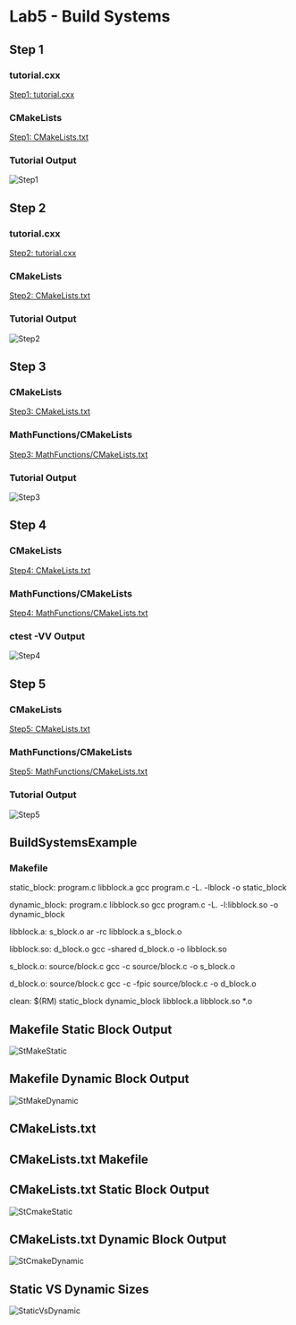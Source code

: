 # Lab5 - Build Systems
## Step 1
### tutorial.cxx
[Step1: tutorial.cxx](https://github.com/Dani926/oss-repo/blob/master/labs/lab-05/Step1/tutorial.cxx)
### CMakeLists
[Step1: CMakeLists.txt](https://github.com/Dani926/oss-repo/blob/master/labs/lab-05/Step1/CMakeLists.txt)
### Tutorial Output
![Step1](https://user-images.githubusercontent.com/63828111/109912234-a5d4b600-7c79-11eb-846e-6a9902f84790.png)
## Step 2
### tutorial.cxx
[Step2: tutorial.cxx](https://github.com/Dani926/oss-repo/blob/master/labs/lab-05/Step2/tutorial.cxx)
### CMakeLists
[Step2: CMakeLists.txt](https://github.com/Dani926/oss-repo/blob/master/labs/lab-05/Step2/CMakeLists.txt)
### Tutorial Output
![Step2](https://user-images.githubusercontent.com/63828111/109912235-a5d4b600-7c79-11eb-9d37-cd3b3b9a4fb6.png)
## Step 3
### CMakeLists
[Step3: CMakeLists.txt](https://github.com/Dani926/oss-repo/blob/master/labs/lab-05/Step3/CMakeLists.txt)
### MathFunctions/CMakeLists
[Step3: MathFunctions/CMakeLists.txt](https://github.com/Dani926/oss-repo/blob/master/labs/lab-05/Step3/CMakeLists%20-%20MathFunctions.txt)
### Tutorial Output
![Step3](https://user-images.githubusercontent.com/63828111/109912238-a66d4c80-7c79-11eb-9ded-84d1483bf991.png)
## Step 4
### CMakeLists
[Step4: CMakeLists.txt](https://github.com/Dani926/oss-repo/blob/master/labs/lab-05/Step4/CMakeLists.txt)
### MathFunctions/CMakeLists
[Step4: MathFunctions/CMakeLists.txt](https://github.com/Dani926/oss-repo/blob/master/labs/lab-05/Step4/CMakeLists%20-%20MathFunctions.txt)
### ctest -VV Output
![Step4](https://user-images.githubusercontent.com/63828111/109912239-a66d4c80-7c79-11eb-92c9-127e08434c19.png)
## Step 5
### CMakeLists
[Step5: CMakeLists.txt](https://github.com/Dani926/oss-repo/blob/master/labs/lab-05/Step5/CMakeLists.txt)
### MathFunctions/CMakeLists
[Step5: MathFunctions/CMakeLists.txt](https://github.com/Dani926/oss-repo/blob/master/labs/lab-05/Step5/CMakeLists.txt)
### Tutorial Output
![Step5](https://user-images.githubusercontent.com/63828111/109912241-a66d4c80-7c79-11eb-8453-ffc846492afc.png)

## BuildSystemsExample
### Makefile
static_block: program.c libblock.a
	gcc program.c -L. -lblock -o static_block

dynamic_block: program.c libblock.so
	gcc program.c -L. -l:libblock.so -o dynamic_block

libblock.a: s_block.o
	ar -rc libblock.a s_block.o

libblock.so: d_block.o
	gcc -shared d_block.o -o libblock.so

s_block.o: source/block.c
	gcc -c source/block.c -o s_block.o

d_block.o: source/block.c
	gcc -c -fpic source/block.c -o d_block.o

clean:
	$(RM) static_block dynamic_block libblock.a libblock.so *.o
  
## Makefile Static Block Output
![StMakeStatic](https://user-images.githubusercontent.com/63828111/109912243-a705e300-7c79-11eb-9fbc-733cf83e0eb9.png)
## Makefile Dynamic Block Output
![StMakeDynamic](https://user-images.githubusercontent.com/63828111/109912242-a705e300-7c79-11eb-9115-89377f55b975.png)
## CMakeLists.txt

## CMakeLists.txt Makefile

## CMakeLists.txt Static Block Output
![StCmakeStatic](https://user-images.githubusercontent.com/63828111/109912233-a5d4b600-7c79-11eb-96a1-519238244a8d.png)
## CMakeLists.txt Dynamic Block Output
![StCmakeDynamic](https://user-images.githubusercontent.com/63828111/109912232-a5d4b600-7c79-11eb-89f1-c5fa24291b0d.png)
## Static VS Dynamic Sizes
![StaticVsDynamic](https://user-images.githubusercontent.com/63828111/109912231-a53c1f80-7c79-11eb-8185-ab4c30b0a38c.png)










